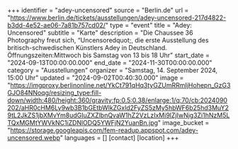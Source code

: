 +++
identifier = "adey-uncensored"
source = "Berlin.de"
url = "https://www.berlin.de/tickets/ausstellungen/adey-uncensored-217d4822-b3dd-4e52-ae06-7a81b757cd02/"
type = "event"
title = "Adey: Uncensored"
subtitle = "Karte"
description = "Die Chaussee 36 Photography freut sich, “Uncensoredquot;, die erste Ausstellung des britisch-schwedischen Künstlers Adey in Deutschland.
Öffnungszeiten:Mittwoch bis Samstag von 13 bis 18 Uhr"
start_date = "2024-09-13T00:00:00.000"
end_date = "2024-11-30T00:00:00.000"
category = "Ausstellungen"
organizer = "Samstag, 14. September 2024, 15:00 Uhr"
updated = "2024-09-02T00:40:30.000"
image = "https://imgproxy.berlinonline.net/YkCt791qHq3tyGZUmRRmIjHohepn_GzG3GJO84NNoqg/resizing_type:fill-down/width:480/height:360/gravity:fp:0.5:0.38/enlarge:1/q:70/cb:2024090202/aHR0cHM6Ly9wb3B1bGEtbWlkZGxld2FyZS5zMy5hbWF6b25hd3MuY29tL2JkZS1jbXMvYm8udGIuZXZlbnQvaW1hZ2VzLzIxMi9lZjIwNjg3Zi1hNzM5LTQxMGMtYWVkNC1iZDNlODQ5YWFjN2YuanBn.jpg"
image_bucket = "https://storage.googleapis.com/fem-readup.appspot.com/adey-uncensored.webp"
languages = []
[contact]
[location]
+++
